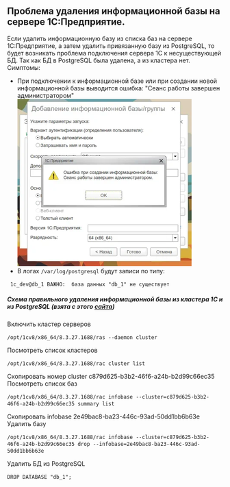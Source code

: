 ## Проблема удаления информационной базы на сервере 1С:Предприятие.

Если удалить информационную базу из списка баз на сервере 1С:Предприятие, а затем удалить привязанную базу из PostgreSQL, то будет возникать проблема подключения сервера 1С к несуществующей БД. Так
как БД в PostgreSQL была
удалена, а из кластера нет.
Симптомы:
- При подключении к информационной базе или при создании новой информационной базы выводится ошибка: "Сеанс работы завершен администратором"
  ![конф](img/delete_db_error.png)
- В логах `/var/log/postgresql` будут записи по типу:
```
 1c_dev@db_1 ВАЖНО:  база данных "db_1" не существует
```
##### Схема правильного удаления информационной базы из кластера 1С и из PostgreSQL (взята с этого [сайта](https://oparin.info/stati/administrirovanie-serverov-1s-pod-linux-ubuntu/?ysclid=mf714mgc5l82617343))

Включить кластер серверов
```
/opt/1cv8/x86_64/8.3.27.1688/ras --daemon cluster
```
Посмотреть список кластеров
```
/opt/1cv8/x86_64/8.3.27.1688/rac cluster list
```
Скопировать номер cluster c879d625-b3b2-46f6-a24b-b2d99c66ec35\
Посмотреть список баз
```
/opt/1cv8/x86_64/8.3.27.1688/rac infobase --cluster=c879d625-b3b2-46f6-a24b-b2d99c66ec35 summary list
```
Скопировать infobase 2e49bac8-ba23-446c-93ad-50dd1bb6b63e\
Удалить базу
```
/opt/1cv8/x86_64/8.3.27.1688/rac infobase --cluster=c879d625-b3b2-46f6-a24b-b2d99c66ec35 drop --infobase=2e49bac8-ba23-446c-93ad-50dd1bb6b63e
```
Удалить БД из PostgreSQL
```
DROP DATABASE "db_1";
```